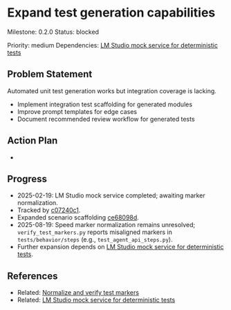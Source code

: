 # Expand test generation capabilities
Milestone: 0.2.0
Status: blocked

Priority: medium
Dependencies: [LM Studio mock service for deterministic tests](archived/LM-Studio-mock-service-for-deterministic-tests.md)

## Problem Statement
<description>



Automated unit test generation works but integration coverage is lacking.

- Implement integration test scaffolding for generated modules
- Improve prompt templates for edge cases
- Document recommended review workflow for generated tests

## Action Plan
- <tasks>

## Progress
- 2025-02-19: LM Studio mock service completed; awaiting marker normalization.
- Tracked by [c07240c1](../commit/c07240c1).
- Expanded scenario scaffolding [ce68098d](../commit/ce68098d).
- 2025-08-19: Speed marker normalization remains unresolved; `verify_test_markers.py` reports misaligned markers in `tests/behavior/steps` (e.g., `test_agent_api_steps.py`).
- Further expansion depends on [LM Studio mock service for deterministic tests](archived/LM-Studio-mock-service-for-deterministic-tests.md).

## References

- Related: [Normalize and verify test markers](archived/Normalize-and-verify-test-markers.md)
- Related: [LM Studio mock service for deterministic tests](archived/LM-Studio-mock-service-for-deterministic-tests.md)
